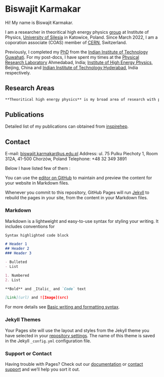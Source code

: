 # Biswajit Karmakar

Hi! My name is Biswajit Karmakar.   

I am  a researcher in theoritical high energy physics  [group](https://czastki.us.edu.pl/) at Institute of  Physics, [University of Silesia](https://us.edu.pl/) in Katowice,  Poland. Since March 2022, I am a coporation associate (COAS) member of  [CERN](https://www.home.cern/), Switzerland. 

Previously, I completed my [PhD](http://gyan.iitg.ernet.in/handle/123456789/917) from the [Indian Institute of Technology  Guwahati](https://www.iitg.ac.in/). For my post-docs, I have spent my times at the [Physical Research Laboratory](https://www.prl.res.in/prl-eng/)  Ahmedabad, India; [Institute of High Energy Physics](http://english.ihep.cas.cn/), Beijing, China and  [Indian Institute of Technology Hyderabad](https://iith.ac.in/), India respectively.  

## Research Areas
```markdown
**Theoritical high energy physics** is my broad area of research with particular emphasis on **neutrino physics, extended scalar sector, matter-antimatter, dark matter, cosmology** including various **non-standard models, collider physics.** 
```
## Publications 
Detailed list of my publications can obtained from [inspirehep](https://inspirehep.net/authors/1503342). 

## Contact 
E-mail: biswajit.karmakar@us.edu.pl
Address: ul. 75  Pulku Piechoty  1, Room 312A, 41-500 Chorzów, Poland
Telephone: +48 32 349 3891 

 

 Below I have listed few of them : 



You can use the [editor on GitHub](https://github.com/biswate/biswate.github.io/edit/main/README.md) to maintain and preview the content for your website in Markdown files.

Whenever you commit to this repository, GitHub Pages will run [Jekyll](https://jekyllrb.com/) to rebuild the pages in your site, from the content in your Markdown files.

### Markdown

Markdown is a lightweight and easy-to-use syntax for styling your writing. It includes conventions for

```markdown
Syntax highlighted code block

# Header 1
## Header 2
### Header 3

- Bulleted
- List

1. Numbered
2. List

**Bold** and _Italic_ and `Code` text

[Link](url) and ![Image](src)
```

For more details see [Basic writing and formatting syntax](https://docs.github.com/en/github/writing-on-github/getting-started-with-writing-and-formatting-on-github/basic-writing-and-formatting-syntax).

### Jekyll Themes

Your Pages site will use the layout and styles from the Jekyll theme you have selected in your [repository settings](https://github.com/biswate/biswate.github.io/settings/pages). The name of this theme is saved in the Jekyll `_config.yml` configuration file.

### Support or Contact

Having trouble with Pages? Check out our [documentation](https://docs.github.com/categories/github-pages-basics/) or [contact support](https://support.github.com/contact) and we’ll help you sort it out.
